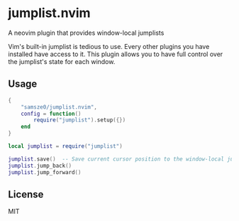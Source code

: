 # jumplist.nvim

A neovim plugin that provides window-local jumplists

Vim's built-in jumplist is tedious to use. Every other plugins you have installed have access to it. This plugin allows you to have full control over the jumplist's state for each window.

## Usage

```lua
{
    "samsze0/jumplist.nvim",
    config = function()
        require("jumplist").setup({})
    end
}
```

```lua
local jumplist = require("jumplist")

jumplist.save()  -- Save current cursor position to the window-local jumplist
jumplist.jump_back()
jumplist.jump_forward()
```

## License

MIT